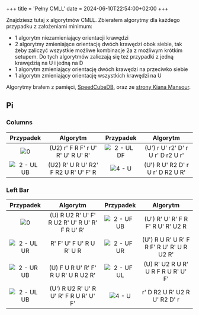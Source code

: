 +++
title = 'Pełny CMLL'
date = 2024-06-10T22:54:00+02:00
+++

Znajdziesz tutaj x algorytmów CMLL. Zbierałem algorytmy dla każdego przypadku z założeniami minimum:

- 1 algorytm niezamieniający orientacji krawędzi
- 2 algorytmy zmieniające orientację dwóch krawędzi obok siebie, tak żeby zaliczyć wszystkie możliwe kombinacje 2a z
  możliwym krótkim setupem. Do tych algorytmów zaliczają się też przypadki z jedną krawędzią na U i jedną na D
- 1 algorytm zmieniający orientację dwóch krawędzi na przeciwko siebie
- 1 algorytm zmieniający orientację wszystkich krawędzi na U

Algorytmy brałem z pamięci, [SpeedCubeDB](https://speedcubedb.com/), oraz
ze [strony Kiana Mansour](https://sites.google.com/view/kianroux/cmll/).

## Pi

### Columns

|                 Przypadek                 |               Algorytm               |                 Przypadek                 |             Algorytm              |
|:-----------------------------------------:|:------------------------------------:|:-----------------------------------------:|:---------------------------------:|
|        ![0](/cmll/full/pi/5/0.png)        |  (U2) r' F R F' r U' R' U' R U' R'   | ![2 - UL DF](/cmll/full/pi/5/2-UL-DF.png) | (U') r U' r2' D' r U r' D r2 U r' |
| ![2 - UL UB](/cmll/full/pi/5/2-UL-UB.png) | (U2) R' U R U' R2' F R2 U R' U' F' R |     ![4 - U](/cmll/full/pi/5/4-U.png)     | (U') R U' R2 D' r U r' D R2 U R'  |

### Left Bar

|                 Przypadek                 |                    Algorytm                    |                 Przypadek                 |                 Algorytm                  |
|:-----------------------------------------:|:----------------------------------------------:|:-----------------------------------------:|:-----------------------------------------:|
|        ![0](/cmll/full/pi/6/0.png)        | (U) R U2 R' U' F' R U2 R' U' R U' R' F R U' R' | ![2 - UF UB](/cmll/full/pi/6/2-UF-UB.png) |     (U') R' U' R' F R F' R U' R' U2 R     |
| ![2 - UL UR](/cmll/full/pi/6/2-UL-UR.png) |            R' F' U' F U' R U R' U R            | ![2 - UF UR](/cmll/full/pi/6/2-UF-UR.png) | (U') R U R' U R' F R F' R U' R' U R U2 R' |
| ![2 - UR UB](/cmll/full/pi/6/2-UR-UB.png) |      (U) F U R U' R' F' R U R' U R U2 R'       | ![2 - UF UL](/cmll/full/pi/6/2-UF-UL.png) |    (U) R' U2 R U R' U R F R U R' U' F'    |
| ![2 - UL UB](/cmll/full/pi/6/2-UL-UB.png) |     (U') R U2 R' U' R U' R' F R U R' U' F'     |     ![4 - U](/cmll/full/pi/6/4-U.png)     |       r' D R2 U R' U2 R U' R2 D' r        |
